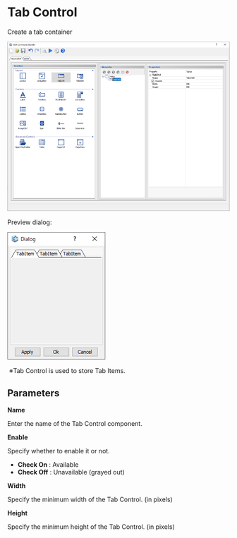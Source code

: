 # Tab Control

Create a tab container  

![](./../../_images/GUI_CommandBuilder_Component-Parameter_TabCtrl.png)  
  
Preview dialog:

![](./../../_images/GUI_CommandBuilder_Component-Parameter_TabCtrl2.png)  

 ※Tab Control is used to store Tab Items.

## Parameters

**Name**

Enter the name of the Tab Control component.

**Enable**

Specify whether to enable it or not.

- **Check On** : Available
- **Check Off** : Unavailable (grayed out)

**Width**

Specify the minimum width of the Tab Control. (in pixels)

**Height**

Specify the minimum height of the Tab Control. (in pixels)

